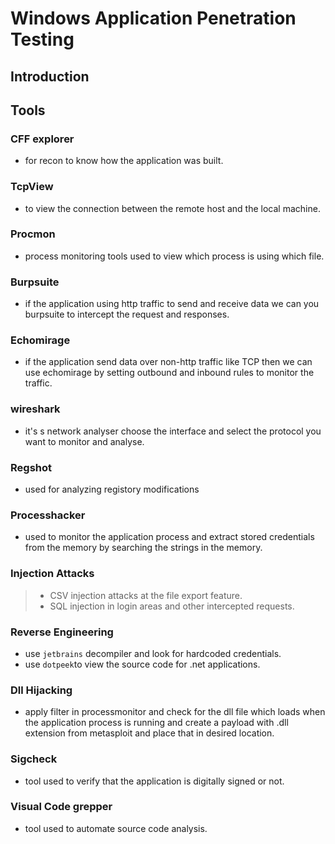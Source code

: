 # Windows Application Penetration Testing
## Introduction



## Tools 
### CFF explorer
 - for recon to know how the application was built.

### TcpView
 - to view the connection between the remote host and the local machine.

### Procmon
 - process monitoring tools used to view which process is using which file.

### Burpsuite
 - if the application using http traffic to send and receive data we can you burpsuite to intercept the request and responses.

### Echomirage
 - if the application send data over non-http traffic like TCP then we can use echomirage by setting outbound and inbound rules to monitor the traffic.

### wireshark
 - it's s network analyser choose the interface and select the protocol you want to monitor and analyse.

### Regshot
 - used for analyzing registory modifications

### Processhacker
 - used to monitor the application process and extract stored credentials from the memory by searching the strings in the memory.

### Injection Attacks
> - CSV injection attacks at the file export feature.<br>
> - SQL injection in login areas and other intercepted requests.

### Reverse Engineering
 - use `jetbrains` decompiler and look for hardcoded credentials.
 - use `dotpeek`to view the source code for .net applications.

### Dll Hijacking 
- apply filter in processmonitor and check for the dll file which loads when the application process is running and create a payload with .dll extension from metasploit and place that in desired location.

### Sigcheck
- tool used to verify that the application is digitally signed or not.

### Visual Code grepper 
- tool used to automate source code analysis.
